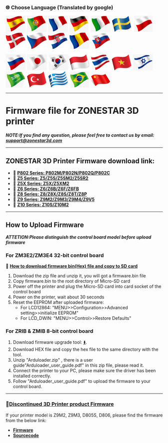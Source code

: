 ### :globe_with_meridians: Choose Language (Translated by google)
[![](./lanpic/ES.png)](https://github-com.translate.goog/ZONESTAR3D/Firmware?_x_tr_sl=en&_x_tr_tl=es)
[![](./lanpic/PT.png)](https://github-com.translate.goog/ZONESTAR3D/Firmware?_x_tr_sl=en&_x_tr_tl=pt)
[![](./lanpic/FR.png)](https://github-com.translate.goog/ZONESTAR3D/Firmware?_x_tr_sl=en&_x_tr_tl=fr)
[![](./lanpic/DE.png)](https://github-com.translate.goog/ZONESTAR3D/Firmware?_x_tr_sl=en&_x_tr_tl=de)
[![](./lanpic/IT.png)](https://github-com.translate.goog/ZONESTAR3D/Firmware?_x_tr_sl=en&_x_tr_tl=it)
[![](./lanpic/SW.png)](https://github-com.translate.goog/ZONESTAR3D/Firmware?_x_tr_sl=en&_x_tr_tl=sv)
[![](./lanpic/PL.png)](https://github-com.translate.goog/ZONESTAR3D/Firmware?_x_tr_sl=en&_x_tr_tl=pl)
[![](./lanpic/DK.png)](https://github-com.translate.goog/ZONESTAR3D/Firmware?_x_tr_sl=en&_x_tr_tl=da)
[![](./lanpic/CZ.png)](https://github-com.translate.goog/ZONESTAR3D/Firmware?_x_tr_sl=en&_x_tr_tl=cs)
[![](./lanpic/HR.png)](https://github-com.translate.goog/ZONESTAR3D/Firmware?_x_tr_sl=en&_x_tr_tl=hr)
[![](./lanpic/RO.png)](https://github-com.translate.goog/ZONESTAR3D/Firmware?_x_tr_sl=en&_x_tr_tl=ro)
[![](./lanpic/SK.png)](https://github-com.translate.goog/ZONESTAR3D/Firmware?_x_tr_sl=en&_x_tr_tl=sk)

[![](./lanpic/RU.png)](https://github-com.translate.goog/ZONESTAR3D/Firmware?_x_tr_sl=en&_x_tr_tl=ru)
[![](./lanpic/JP.png)](https://github-com.translate.goog/ZONESTAR3D/Firmware?_x_tr_sl=en&_x_tr_tl=ja)
[![](./lanpic/KR.png)](https://github-com.translate.goog/ZONESTAR3D/Firmware?_x_tr_sl=en&_x_tr_tl=ko)
[![](./lanpic/ID.png)](https://github-com.translate.goog/ZONESTAR3D/Firmware?_x_tr_sl=en&_x_tr_tl=id)
[![](./lanpic/TH.png)](https://github-com.translate.goog/ZONESTAR3D/Firmware?_x_tr_sl=en&_x_tr_tl=th)
[![](./lanpic/VN.png)](https://github-com.translate.goog/ZONESTAR3D/Firmware?_x_tr_sl=en&_x_tr_tl=vi)
[![](./lanpic/IL.png)](https://github-com.translate.goog/ZONESTAR3D/Firmware?_x_tr_sl=en&_x_tr_tl=iw)
[![](./lanpic/SA.png)](https://github-com.translate.goog/ZONESTAR3D/Firmware?_x_tr_sl=en&_x_tr_tl=ar)
[![](./lanpic/TR.png)](https://github-com.translate.goog/ZONESTAR3D/Firmware?_x_tr_sl=en&_x_tr_tl=tr)
[![](./lanpic/GR.png)](https://github-com.translate.goog/ZONESTAR3D/Firmware?_x_tr_sl=en&_x_tr_tl=el)
[![](./lanpic/BR.png)](https://github-com.translate.goog/ZONESTAR3D/Firmware?_x_tr_sl=en&_x_tr_tl=pt)
[![](./lanpic/CN.png)](https://github-com.translate.goog/ZONESTAR3D/Firmware?_x_tr_sl=en&_x_tr_tl=zh-CN)

-----
# Firmware file for ZONESTAR 3D printer
***NOTE:If you find any question, please feel free to contact us by email: [support@zonestar3d.com](support@zonestar3d.com)***

-----
## ZONESTAR 3D Printer Firmware download link:
- :file_folder: [**P802 Series: P802M/P802N/P802Q/P802C**](./P802/)
- :file_folder: [**Z5 Series: Z5/Z5S/Z5SM2/Z5SR2**](./Z5/)
- :file_folder: [**Z5X Series: Z5X/Z5XM2**](./Z5X/)
- :file_folder: [**Z6 Series: Z6/Z6B/Z6F/Z6FB**](./Z6/)
- :file_folder: [**Z8 Series: Z8/Z8X/Z8S/Z8T/Z8P**](./Z8/)
- :file_folder: [**Z9 Series: Z9M2/Z9M3/Z9M4/Z9V5**](./Z9/)
- :file_folder: [**Z10 Series: Z10S/Z10M2**](./Z10/)

-----
## How to Upload Firmware
***ATTETION:Please distinguish the control board model before upload firmware***

### For ZM3E2/ZM3E4 32-bit control board 
:movie_camera: [**How to download firmware bin(Hex) file and copy to SD card**](./Firmware_Download.gif)
1. Download the zip file and unzip it, you will got a firmware.bin file
2. Copy firmware.bin to the root directory of Micro-SD card
3. Power off the printer and plug the Micro-SD card into card socket of the control board
4. Power on the printer, wait about 30 seconds
5. Reset the EEPROM after uploaded firmware:
	- For LCD12864: "MENU>>Configuration>>Advanced setting>>initialize  EEPROM"
	- For LCD_DWIN: "MENU>>Control>>Restore Defaults"    

### For ZRIB & ZMIB 8-bit control board  
1. Download firmware upgrade tool: [:arrow_down:](./Firmware_Upload_tool_for_ZRIB_ZMIB/Arduloader.zip).
2. Download HEX file and copy the hex file to the same directory with the tool.   
3. Unzip "Arduloader.zip" , there is a user guide"Arduloader_user_guide.pdf" in this zip file, please read it. 
4. Connect the printer to your PC, please make sure the driver has been installed correctly. 
5. Follow "Arduloader_user_guide.pdf" to upload the firmware to your control board.

----
### :file_folder:[Discontinued 3D Printer product Firmware](./backup/)
If your printer model is Z9M2, Z9M3, D805S, D806, please find the firmware from the below link:
- [**Firmware**](./backup/Firmware/)
- [**Sourcecode**](./backup/Sourcecode/)
